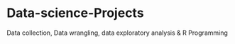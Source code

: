 # Data-science-Projects
Data collection, Data wrangling, data exploratory analysis &amp; R Programming
